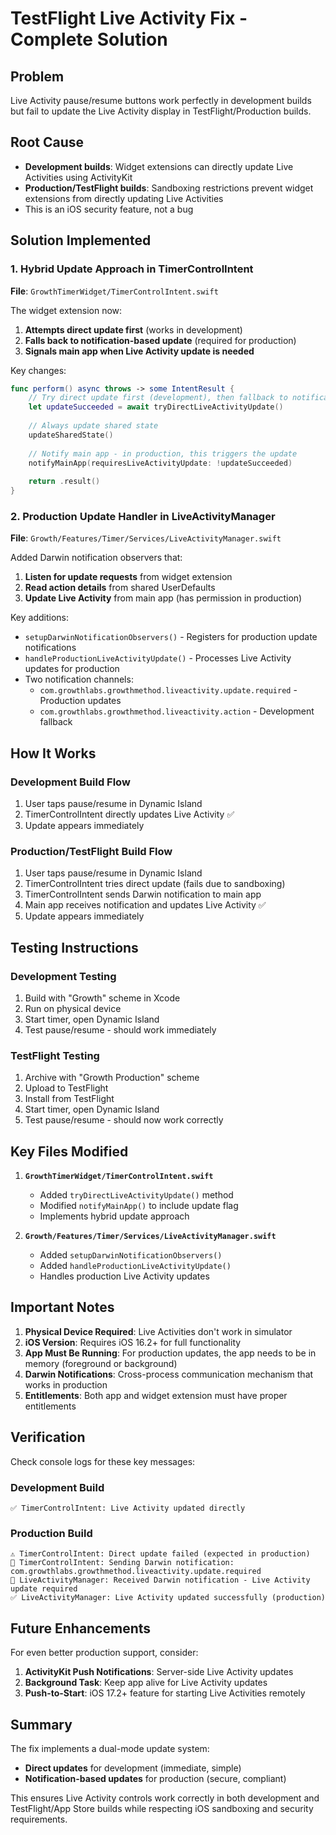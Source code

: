 # TestFlight Live Activity Fix - Complete Solution

## Problem
Live Activity pause/resume buttons work perfectly in development builds but fail to update the Live Activity display in TestFlight/Production builds.

## Root Cause
- **Development builds**: Widget extensions can directly update Live Activities using ActivityKit
- **Production/TestFlight builds**: Sandboxing restrictions prevent widget extensions from directly updating Live Activities
- This is an iOS security feature, not a bug

## Solution Implemented

### 1. Hybrid Update Approach in TimerControlIntent
**File**: `GrowthTimerWidget/TimerControlIntent.swift`

The widget extension now:
1. **Attempts direct update first** (works in development)
2. **Falls back to notification-based update** (required for production)
3. **Signals main app when Live Activity update is needed**

Key changes:
```swift
func perform() async throws -> some IntentResult {
    // Try direct update first (development), then fallback to notification
    let updateSucceeded = await tryDirectLiveActivityUpdate()
    
    // Always update shared state
    updateSharedState()
    
    // Notify main app - in production, this triggers the update
    notifyMainApp(requiresLiveActivityUpdate: !updateSucceeded)
    
    return .result()
}
```

### 2. Production Update Handler in LiveActivityManager
**File**: `Growth/Features/Timer/Services/LiveActivityManager.swift`

Added Darwin notification observers that:
1. **Listen for update requests** from widget extension
2. **Read action details** from shared UserDefaults
3. **Update Live Activity** from main app (has permission in production)

Key additions:
- `setupDarwinNotificationObservers()` - Registers for production update notifications
- `handleProductionLiveActivityUpdate()` - Processes Live Activity updates for production
- Two notification channels:
  - `com.growthlabs.growthmethod.liveactivity.update.required` - Production updates
  - `com.growthlabs.growthmethod.liveactivity.action` - Development fallback

## How It Works

### Development Build Flow
1. User taps pause/resume in Dynamic Island
2. TimerControlIntent directly updates Live Activity ✅
3. Update appears immediately

### Production/TestFlight Build Flow
1. User taps pause/resume in Dynamic Island
2. TimerControlIntent tries direct update (fails due to sandboxing)
3. TimerControlIntent sends Darwin notification to main app
4. Main app receives notification and updates Live Activity ✅
5. Update appears immediately

## Testing Instructions

### Development Testing
1. Build with "Growth" scheme in Xcode
2. Run on physical device
3. Start timer, open Dynamic Island
4. Test pause/resume - should work immediately

### TestFlight Testing
1. Archive with "Growth Production" scheme
2. Upload to TestFlight
3. Install from TestFlight
4. Start timer, open Dynamic Island
5. Test pause/resume - should now work correctly

## Key Files Modified

1. **`GrowthTimerWidget/TimerControlIntent.swift`**
   - Added `tryDirectLiveActivityUpdate()` method
   - Modified `notifyMainApp()` to include update flag
   - Implements hybrid update approach

2. **`Growth/Features/Timer/Services/LiveActivityManager.swift`**
   - Added `setupDarwinNotificationObservers()`
   - Added `handleProductionLiveActivityUpdate()`
   - Handles production Live Activity updates

## Important Notes

1. **Physical Device Required**: Live Activities don't work in simulator
2. **iOS Version**: Requires iOS 16.2+ for full functionality
3. **App Must Be Running**: For production updates, the app needs to be in memory (foreground or background)
4. **Darwin Notifications**: Cross-process communication mechanism that works in production
5. **Entitlements**: Both app and widget extension must have proper entitlements

## Verification

Check console logs for these key messages:

### Development Build
```
✅ TimerControlIntent: Live Activity updated directly
```

### Production Build
```
⚠️ TimerControlIntent: Direct update failed (expected in production)
📢 TimerControlIntent: Sending Darwin notification: com.growthlabs.growthmethod.liveactivity.update.required
🔔 LiveActivityManager: Received Darwin notification - Live Activity update required
✅ LiveActivityManager: Live Activity updated successfully (production)
```

## Future Enhancements

For even better production support, consider:
1. **ActivityKit Push Notifications**: Server-side Live Activity updates
2. **Background Task**: Keep app alive for Live Activity updates
3. **Push-to-Start**: iOS 17.2+ feature for starting Live Activities remotely

## Summary

The fix implements a dual-mode update system:
- **Direct updates** for development (immediate, simple)
- **Notification-based updates** for production (secure, compliant)

This ensures Live Activity controls work correctly in both development and TestFlight/App Store builds while respecting iOS sandboxing and security requirements.